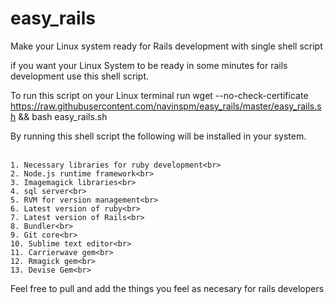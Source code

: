 # easy_rails
Make your Linux system ready for Rails development with single shell script 

if you want your Linux System to be ready in some minutes for rails development use this shell script.<br>

To run this script on your Linux terminal run wget --no-check-certificate  https://raw.githubusercontent.com/navinspm/easy_rails/master/easy_rails.sh && bash easy_rails.sh

By running this shell script the following will be installed in your system. <br><br>

````
1. Necessary libraries for ruby development<br>
2. Node.js runtime framework<br>
3. Imagemagick libraries<br>
4. sql server<br>
5. RVM for version management<br>
6. Latest version of ruby<br>
7. Latest version of Rails<br>
8. Bundler<br>
9. Git core<br>
10. Sublime text editor<br>
11. Carrierwave gem<br>
12. Rmagick gem<br>
13. Devise Gem<br>
````

Feel free to pull and add the things you feel as necesary for rails developers
